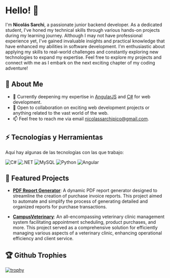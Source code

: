 # Hello! 👋

I'm **Nicolás Sarchi**, a passionate junior backend developer. As a dedicated student, I've honed my technical skills through various hands-on projects during my learning journey. Although I may not have professional experience yet, I've gained invaluable insights and practical knowledge that have enhanced my abilities in software development. I'm enthusiastic about applying my skills to real-world challenges and constantly exploring new technologies to expand my expertise. Feel free to explore my projects and connect with me as I embark on the next exciting chapter of my coding adventure!


## 🚀 About Me

- 🌱 Currently deepening my expertise in [AngularJS](https://angularjs.org/) and [C#](https://docs.microsoft.com/en-us/dotnet/csharp/) for web development.
- 👯 Open to collaboration on exciting web development projects or anything related to the vast world of the web.
- 📫 Feel free to reach me via email [nicolassarchipico@gmail.com](mailto:nicolassarchipico@gmail.com).


## ⚡ Tecnologías y Herramientas

Aquí hay algunas de las tecnologías con las que trabajo:

![C#](https://img.shields.io/badge/C%23-239120?style=for-the-badge&logo=c-sharp&logoColor=white) ![.NET](https://img.shields.io/badge/.NET-512BD4?style=for-the-badge&logo=.net&logoColor=white) ![MySQL](https://img.shields.io/badge/MySQL-4479A1?style=for-the-badge&logo=mysql&logoColor=white) ![Python](https://img.shields.io/badge/Python-3776AB?style=for-the-badge&logo=python&logoColor=white) ![Angular](https://img.shields.io/badge/Angular-DD0031?style=for-the-badge&logo=angular&logoColor=white)

## 🌱 Featured Projects

- [**PDF Report Generator**](https://github.com/Nicolas-Sarchi/PDFReportGenerator): A dynamic PDF report generator designed to streamline the creation of purchase invoice reports. This project aimed to automate and simplify the process of generating detailed and organized reports for purchase transactions.

- [**CampusVeterinary**](https://github.com/Nicolas-Sarchi/CampusVeterinary): An all-encompassing veterinary clinic management system facilitating appointment scheduling, product purchases, and more. This project served as a comprehensive solution for efficiently managing various aspects of a veterinary clinic, enhancing operational efficiency and client service.



## 🏆 Github Trophies

[![trophy](https://github-profile-trophy.vercel.app/?username=Nicolas-Sarchi)](https://github.com/ryo-ma/github-profile-trophy)

